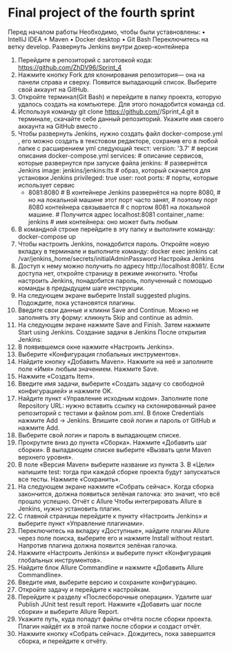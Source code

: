 Final project of the fourth sprint 
====

Перед началом работы
Необходимо, чтобы были уставновлены:
•	IntelliJ IDEA + Maven
•	Docker desktop 
•	Git Bash
Переключитесь на ветку develop.
Развернуть Jenkins внутри докер-контейнера
1.	Перейдите в репозиторий с заготовкой кода: https://github.com/ZhDV96/Sprint_4
2.	Нажмите кнопку Fork для клонирования репозитория— она на панели справа и сверху. Появится выпадающий список. Выберите свой аккаунт на GitHub.
3.	Откройте терминал(Git Bash) и перейдите в папку проекта, которую удалось создать на компьютере. Для этого понадобится команда cd.
4.	Используя команду git clone https://github.com/<username>/Sprint_4.git в терминале, скачайте себе данный репозиторий. Укажите имя своего аккаунта на GitHub вместо <username>.
5.	Чтобы развернуть Jenkins, нужно создать файл docker-compose.yml , его можно создать в текстовом редакторе, сохранив его в любой папке с расширением yml следующий текст:
version: '3.7' # версия описания docker-compose.yml
services: # описание сервисов, которые развернутся при запуске файла
  jenkins: # развернётся Jenkins
    image: jenkins/jenkins:lts # образ, который скачается для установки Jenkins
    privileged: true
    user: root
    ports: # порты, которые использует сервис
      - 8081:8080 # В контейнере Jenkins развернётся на порте 8080,
                  # но на локальной машине этот порт часто занят, 
                  # поэтому порт 8080 контейнера связывается
                  # с портом 8081 на локальной машине. 
                  # Получится адрес localhost:8081
    container_name: jenkins # имя контейнера: оно может быть любым
6.	В командной строке перейдите в эту папку и выполните команду:
docker-compose up
7.	Чтобы настроить Jenkins, понадобится пароль. Откройте новую вкладку в терминале и выполните команду:
docker exec jenkins cat /var/jenkins_home/secrets/initialAdminPassword
Настройка Jenkins
1.	Доступ к нему можно получить по адресу http://localhost:8081/. Если доступа нет, откройте страницу в режиме инкогнито. Чтобы настроить Jenkins, понадобится пароль, полученный с помощью команды в предыдущем шаге инструкции.
2.	На следующем экране выберите Install suggested plugins. Подождите, пока установятся плагины.
3.	Введите свои данные и кликни Save and Continue. Можно не заполнять эту форму: кликнуть Skip and continue as admin.
4.	На следующем экране нажмите Save and Finish. Затем нажмите Start using Jenkins.
Создание задачи в Jenkins
После открытия Jenkins:
1.	В появившемся окне нажмите «Настроить Jenkins».
2.	Выберите «Конфигурация глобальных инструментов».
3.	Найдите кнопку «Добавить Maven». Нажмите на неё и заполните поле «Имя» любым значением. Нажмите Save.
4.	Нажмите «Создать Item».
5.	Введите имя задачи, выберите «Создать задачу со свободной конфигурацией» и нажмите OK.
6.	Найдите пункт «Управление исходным кодом». Заполните поле Repository URL: нужно вставить ссылку на склонированный ранее репозиторий с тестами и файлом pom.xml. В блоке Credentials нажмите Add → Jenkins. Впишите свой логин и пароль от GitHub и нажмите Add.
7.	Выберите свой логин и пароль в выпадающем списке.
8.	Прокрутите вниз до пункта «Сборка». Нажмите «Добавить шаг сборки». В выпадающем списке выберите «Вызвать цели Maven верхнего уровня».
9.	В поле «Версия Maven» выберите название из пункта 3. В «Цели» напишите test: тогда при каждой сборке проекта будут запускаться все тесты. Нажмите «Сохранить».
10.	На следующем экране нажмите «Собрать сейчас».
Когда сборка закончится, должна появиться зелёная галочка: это значит, что всё прошло успешно.
Отчёт с Allure
Чтобы интегрировать Allure в Jenkins, нужно установить плагин.
1.	С главной страницы перейдите к пункту «Настроить Jenkins» и выберите пункт «Управление плагинами».
2.	Переключитесь на вкладку «Доступные», найдите плагин Allure через поле поиска, выберите его и нажмите Install without restart. Напротив плагина должна появится зелёная галочка.
3.	Нажмите «Настроить Jenkins» и выберите пункт «Конфигурация глобальных инструментов». 
4.	Найдите блок Allure Commandline и нажмите «Добавить Allure Commandline».
5.	Введите имя, выберите версию и сохраните конфигурацию.
6.	Откройте задачу и перейдите к настройкам.
7.	Перейдите к разделу «Послесборочные операции». Удалите шаг Publish JUnit test result report. Нажмите «Добавить шаг после сборки» и выберите Allure Report.
8.	Укажите путь, куда попадут файлы отчёта после сборки проекта. Плагин найдёт их в этой папке после сборки и создаст отчёт.
9.	Нажмите кнопку «Собрать сейчас». Дождитесь, пока завершится сборка, и перейдите к отчёту.


